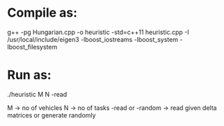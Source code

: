 # Compile as:

g++ -pg Hungarian.cpp -o heuristic -std=c++11 heuristic.cpp -I /usr/local/include/eigen3 -lboost_iostreams -lboost_system -lboost_filesystem  

# Run as:

./heuristic M N -read

M -> no of vehicles
N -> no of tasks
-read or -random -> read given delta matrices or generate randomly
